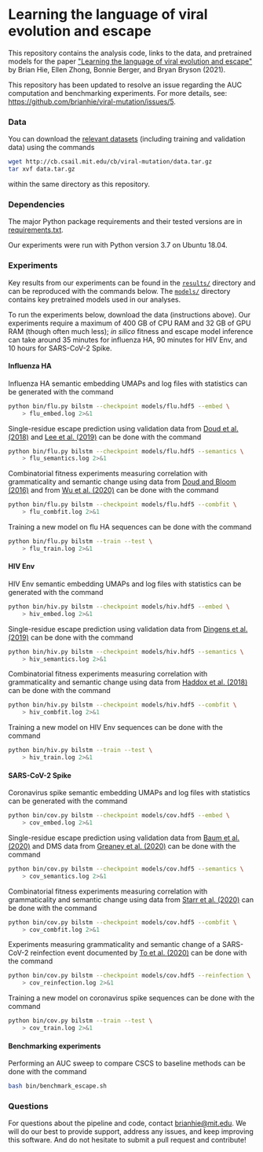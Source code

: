 # Learning the language of viral evolution and escape

This repository contains the analysis code, links to the data, and pretrained models for the paper ["Learning the language of viral evolution and escape"](https://science.sciencemag.org/content/371/6526/284) by Brian Hie, Ellen Zhong, Bonnie Berger, and Bryan Bryson (2021).

This repository has been updated to resolve an issue regarding the AUC computation and benchmarking experiments. For more details, see: https://github.com/brianhie/viral-mutation/issues/5.

### Data

You can download the [relevant datasets](http://cb.csail.mit.edu/cb/viral-mutation/data.tar.gz) (including training and validation data) using the commands
```bash
wget http://cb.csail.mit.edu/cb/viral-mutation/data.tar.gz
tar xvf data.tar.gz
```
within the same directory as this repository.

### Dependencies

The major Python package requirements and their tested versions are in [requirements.txt](requirements.txt).

Our experiments were run with Python version 3.7 on Ubuntu 18.04.

### Experiments

Key results from our experiments can be found in the [`results/`](results) directory and can be reproduced with the commands below. The [`models/`](models) directory contains key pretrained models used in our analyses.

To run the experiments below, download the data (instructions above). Our experiments require a maximum of 400 GB of CPU RAM and 32 GB of GPU RAM (though often much less); _in silico_ fitness and escape model inference can take around 35 minutes for influenza HA, 90 minutes for HIV Env, and 10 hours for SARS-CoV-2 Spike.

#### Influenza HA

Influenza HA semantic embedding UMAPs and log files with statistics can be generated with the command
```bash
python bin/flu.py bilstm --checkpoint models/flu.hdf5 --embed \
    > flu_embed.log 2>&1
```

Single-residue escape prediction using validation data from [Doud et al. (2018)](https://github.com/jbloomlab/HA_antibody_ease_of_escape) and [Lee et al. (2019)](https://github.com/jbloomlab/map_flu_serum_Perth2009_H3_HA) can be done with the command
```bash
python bin/flu.py bilstm --checkpoint models/flu.hdf5 --semantics \
    > flu_semantics.log 2>&1
```

Combinatorial fitness experiments measuring correlation with grammaticality and semantic change using data from [Doud and Bloom (2016)](https://www.mdpi.com/1999-4915/8/6/155/htm) and from [Wu et al. (2020)](https://github.com/wchnicholas/site_B_landscape) can be done with the command
```bash
python bin/flu.py bilstm --checkpoint models/flu.hdf5 --combfit \
    > flu_combfit.log 2>&1
```

Training a new model on flu HA sequences can be done with the command
```bash
python bin/flu.py bilstm --train --test \
    > flu_train.log 2>&1
```

#### HIV Env

HIV Env semantic embedding UMAPs and log files with statistics can be generated with the command
```bash
python bin/hiv.py bilstm --checkpoint models/hiv.hdf5 --embed \
    > hiv_embed.log 2>&1
```

Single-residue escape prediction using validation data from [Dingens et al. (2019)](https://github.com/jbloomlab/EnvsAntigenicAtlas) can be done with the command
```bash
python bin/hiv.py bilstm --checkpoint models/hiv.hdf5 --semantics \
    > hiv_semantics.log 2>&1
```

Combinatorial fitness experiments measuring correlation with grammaticality and semantic change using data from [Haddox et al. (2018)](https://github.com/jbloomlab/EnvMutationalShiftsPaper) can be done with the command
```bash
python bin/hiv.py bilstm --checkpoint models/hiv.hdf5 --combfit \
    > hiv_combfit.log 2>&1
```

Training a new model on HIV Env sequences can be done with the command
```bash
python bin/hiv.py bilstm --train --test \
    > hiv_train.log 2>&1
```

#### SARS-CoV-2 Spike

Coronavirus spike semantic embedding UMAPs and log files with statistics can be generated with the command
```bash
python bin/cov.py bilstm --checkpoint models/cov.hdf5 --embed \
    > cov_embed.log 2>&1
```

Single-residue escape prediction using validation data from [Baum et al. (2020)](https://science.sciencemag.org/content/early/2020/06/15/science.abd0831) and DMS data from [Greaney et al. (2020)](https://www.biorxiv.org/content/10.1101/2020.09.10.292078v1.full.pdf) can be done with the command
```bash
python bin/cov.py bilstm --checkpoint models/cov.hdf5 --semantics \
    > cov_semantics.log 2>&1
```

Combinatorial fitness experiments measuring correlation with grammaticality and semantic change using data from [Starr et al. (2020)](https://jbloomlab.github.io/SARS-CoV-2-RBD_DMS) can be done with the command
```bash
python bin/cov.py bilstm --checkpoint models/cov.hdf5 --combfit \
    > cov_combfit.log 2>&1
```

Experiments measuring grammaticality and semantic change of a SARS-CoV-2 reinfection event documented by [To et al. (2020)](https://academic.oup.com/cid/advance-article/doi/10.1093/cid/ciaa1275/5897019) can be done with the command
```bash
python bin/cov.py bilstm --checkpoint models/cov.hdf5 --reinfection \
    > cov_reinfection.log 2>&1
```

Training a new model on coronavirus spike sequences can be done with the command
```bash
python bin/cov.py bilstm --train --test \
    > cov_train.log 2>&1
```

#### Benchmarking experiments

Performing an AUC sweep to compare CSCS to baseline methods can be done with the command
```bash
bash bin/benchmark_escape.sh
```

### Questions

For questions about the pipeline and code, contact brianhie@mit.edu. We will do our best to provide support, address any issues, and keep improving this software. And do not hesitate to submit a pull request and contribute!
